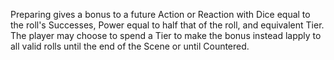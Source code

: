 Preparing gives a bonus to a future Action or Reaction with Dice equal to the roll's Successes, Power equal to half that of the roll, and equivalent Tier. The player may choose to spend a Tier to make the bonus instead lapply to all valid rolls until the end of the Scene or until Countered.